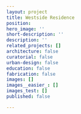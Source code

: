 ```yaml
---
layout: project
title: Westside Residence
position: 
hero_image: ''
short-description: ''
description: ''
related_projects: []
architecture: false
curatorial: false
urban-design: false
education: false
fabrication: false
images: []
images__easier_: []
images_test: []
published: false

---
```

